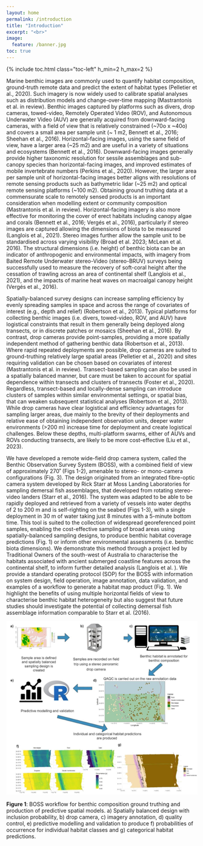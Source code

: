 ```yaml
---
layout: home
permalink: /introduction
title: "Introduction"
excerpt: "<br>"
image:
  feature: /banner.jpg
toc: true
---
```

{% include toc.html class="toc-left" h_min=2 h_max=2 %}

Marine benthic images are commonly used to quantify habitat composition, ground-truth remote data and predict the extent of habitat types (Pelletier et al., 2020). Such imagery is now widely used to calibrate spatial analyses such as distribution models and change-over-time mapping (Mastrantonis et al. in review). Benthic images captured by platforms such as divers, drop cameras, towed-video, Remotely Operated Video (ROV), and Autonomous Underwater Video (AUV) are generally acquired from downward-facing cameras, with a field of view that is relatively constrained (~70o x ~40o) and covers a small area per sample unit (~ 1 m2, Bennett et al., 2016; Sheehan et al., 2016). Horizontal-facing images, using the same field of view, have a larger area (~25 m2) and are useful in a variety of situations and ecosystems (Bennett et al., 2016). Downward-facing images generally provide higher taxonomic resolution for sessile assemblages and sub-canopy species than horizontal-facing images, and improved estimates of mobile invertebrate numbers (Perkins et al., 2020). However, the larger area per sample unit of horizontal-facing images better aligns with resolutions of remote sensing products such as bathymetric lidar (~25 m2) and optical remote sensing platforms (~100 m2). Obtaining ground truthing data at a commensurate scale to remotely sensed products is an important consideration when modelling extent or community composition (Mastrantonis et al. in review). Horizontal-facing imagery is also more effective for monitoring the cover of erect habitats including canopy algae and corals (Bennett et al., 2016; Vergés et al., 2016), particularly if stereo images are captured allowing the dimensions of biota to be measured (Langlois et al., 2021). Stereo images further allow the sample unit to be standardised across varying visibility (Broad et al. 2023; McLean et al. 2016). The structural dimensions (i.e. height) of benthic biota can be an indicator of anthropogenic and environmental impacts, with imagery from Baited Remote Underwater stereo-Video (stereo-BRUV) surveys being successfully used to measure the recovery of soft-coral height after the cessation of trawling across an area of continental shelf (Langlois et al., 2021), and the impacts of marine heat waves on macroalgal canopy height (Vergés et al., 2016).

Spatially-balanced survey designs can increase sampling efficiency by evenly spreading samples in space and across the range of covariates of interest (e.g., depth and relief) (Robertson et al., 2013). Typical platforms for collecting benthic images (i.e. divers, towed-video, ROV, and AUV) have logistical constraints that result in them generally being deployed along transects, or in discrete patches or mosaics (Sheehan et al., 2016). By contrast, drop cameras provide point-samples, providing a more spatially independent method of gathering benthic data (Robertson et al., 2013). Where rapid repeated deployments are possible, drop cameras are suited to ground-truthing relatively large spatial areas (Pelletier et al., 2020) and sites requiring validation can be chosen based on covariates of interest (Mastrantonis et al.  in review). Transect-based sampling can also be used in a spatially balanced manner, but care must be taken to account for spatial dependence within transects and clusters of transects (Foster et al., 2020). Regardless, transect-based and locally-dense sampling can introduce clusters of samples within similar environmental settings, or spatial bias, that can weaken subsequent statistical analyses (Robertson et al., 2013). While drop cameras have clear logistical and efficiency advantages for sampling larger areas, due mainly to the brevity of their deployments and relative ease of obtaining independent observation units, deeper water environments (>200 m) increase time for deployment and create logistical challenges. Below these depths, multi-platform swarms, either of AUVs and ROVs conducting transects, are likely to be more cost-effective (Liu et al., 2023).

We have developed a remote wide-field drop camera system, called the Benthic Observation Survey System (BOSS), with a combined field of view of approximately 270˚ (Figs 1-2), amenable to stereo- or mono-camera configurations (Fig. 3). The design originated from an integrated fibre-optic camera system developed by Rick Starr at Moss Landing Laboratories for sampling demersal fish assemblages, that developed from rotating stereo-video landers (Starr et al., 2016). The system was adapted to be able to be rapidly deployed and retrieved from a variety of vessels into water depths of 2 to 200 m and is self-righting on the seabed (Figs 1-3), with a single deployment in 30 m of water taking just 8 minutes with a 5-minute bottom time. This tool is suited to the collection of widespread georeferenced point samples, enabling the cost-effective sampling of broad areas using spatially-balanced sampling designs, to produce benthic habitat coverage predictions (Fig. 1) or inform other environmental assessments (i.e. benthic biota dimensions). We demonstrate this method through a project led by Traditional Owners of the south-west of Australia to characterise the habitats associated with ancient submerged coastline features across the continental shelf, to inform further detailed analysis (Langlois et al. ). We provide a standard operating protocol (SOP) for the BOSS with information on system design, field operation, image annotation, data validation, and examples of a workflow to generate a habitat map product (Fig. 1). We highlight the benefits of using multiple horizontal fields of view to characterise benthic habitat heterogeneity but also suggest that future studies should investigate the potential of collecting demersal fish assemblage information comparable to Starr et al. (2016).

![alt_text](images/figure1.png "image_tooltip")

**Figure 1**: BOSS workflow for benthic composition ground truthing and production of predictive spatial models. a) Spatially balanced design with inclusion probability, b) drop camera, c) imagery annotation, d) quality control, e) predictive modelling and validation to produce f) probabilities of occurrence for individual habitat classes and g) categorical habitat predictions. 
